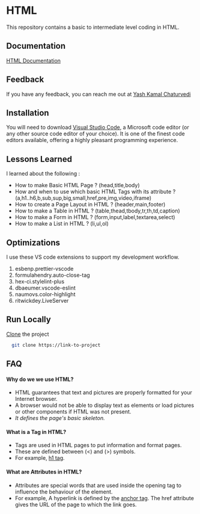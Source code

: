 # HTML

This repository contains a basic to intermediate level coding in HTML.

## Documentation

[HTML Documentation](https://devdocs.io/html-attributes/)

## Feedback

If you have any feedback, you can reach me out at [Yash Kamal Chaturvedi](https://twitter.com/yashkamalchatu1?lang=en)

## Installation 

You will need to download [Visual Studio Code](https://code.visualstudio.com/docs), a Microsoft code editor (or any other source code editor of your choice). It is one of the finest code editors available, offering a highly pleasant programming experience.

## Lessons Learned

I learned about the following :
- How to make Basic HTML Page ? (head,title,body)
- How and when to use which basic HTML Tags with its attribute ? (a,h1..h6,b,sub,sup,big,small,href,pre,img,video,iframe)
- How to create a Page Layout in HTML ? (header,main,footer)
- How to make a Table in HTML ? (table,thead,tbody,tr,th,td,caption)
- How to make a Form in HTML ? (form,input,label,textarea,select)
- How to make a List in HTML ? (li,ul,ol)

## Optimizations

I use these VS code extensions to support my development workflow.  

1.	esbenp.prettier-vscode
2.	formulahendry.auto-close-tag
3.	hex-ci.stylelint-plus
4.	dbaeumer.vscode-eslint
5.	naumovs.color-highlight
6.	ritwickdey.LiveServer

## Run Locally

[Clone](https://youtu.be/CKcqniGu3tA) the project

```bash
  git clone https://link-to-project
```

## FAQ

#### Why do we we use HTML?

- HTML guarantees that text and pictures are properly formatted for your Internet browser. 
- A browser would not be able to display text as elements or load pictures or other components if HTML was not present. 
- _It defines the page's basic skeleton._

#### What is a Tag in HTML?

- Tags are used in HTML pages to put information and format pages.
- These are defined between (<) and (>) symbols. 
- For example, [h1 tag](https://www.w3schools.com/tags/tag_hn.asp).

#### What are Attributes in HTML?

- Attributes are special words that are used inside the opening tag to influence the behaviour of the element.
- For example, A hyperlink is defined by the [anchor tag](https://www.w3schools.com/tags/tag_a.asp). The href attribute gives the URL of the page to which the link goes.
